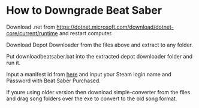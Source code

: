 # How to Downgrade Beat Saber 
  Download .net from https://dotnet.microsoft.com/download/dotnet-core/current/runtime and restart computer.
  
  Download Depot Downloader from the files above and extract to any folder.
  
  Put downloadbeatsaber.bat into the extracted depot downloader folder and run it.
  
  Input a manifest id from [here](https://steamdb.info/depot/620981/manifests/) and input your Steam login name and Password with Beat Saber Purchased.
  
  If youre using older version then download simple-converter from the files and drag song folders over the exe to convert to the old song format.
